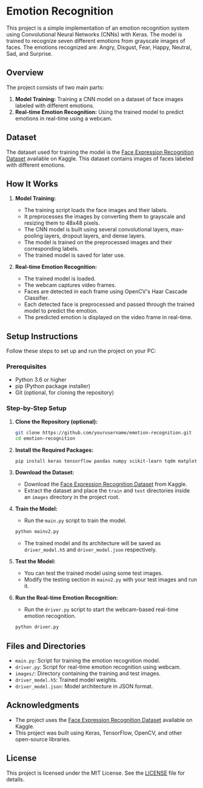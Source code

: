 # Emotion Recognition

This project is a simple implementation of an emotion recognition system using Convolutional Neural Networks (CNNs) with Keras. The model is trained to recognize seven different emotions from grayscale images of faces. The emotions recognized are: Angry, Disgust, Fear, Happy, Neutral, Sad, and Surprise.

## Overview

The project consists of two main parts:
1. **Model Training:** Training a CNN model on a dataset of face images labeled with different emotions.
2. **Real-time Emotion Recognition:** Using the trained model to predict emotions in real-time using a webcam.

## Dataset

The dataset used for training the model is the [Face Expression Recognition Dataset](https://www.kaggle.com/datasets/jonathanoheix/face-expression-recognition-dataset) available on Kaggle. This dataset contains images of faces labeled with different emotions.

## How It Works

1. **Model Training:**
    - The training script loads the face images and their labels.
    - It preprocesses the images by converting them to grayscale and resizing them to 48x48 pixels.
    - The CNN model is built using several convolutional layers, max-pooling layers, dropout layers, and dense layers.
    - The model is trained on the preprocessed images and their corresponding labels.
    - The trained model is saved for later use.

2. **Real-time Emotion Recognition:**
    - The trained model is loaded.
    - The webcam captures video frames.
    - Faces are detected in each frame using OpenCV's Haar Cascade Classifier.
    - Each detected face is preprocessed and passed through the trained model to predict the emotion.
    - The predicted emotion is displayed on the video frame in real-time.

## Setup Instructions

Follow these steps to set up and run the project on your PC:

### Prerequisites

- Python 3.6 or higher
- pip (Python package installer)
- Git (optional, for cloning the repository)

### Step-by-Step Setup

1. **Clone the Repository (optional):**
    ```bash
    git clone https://github.com/yourusername/emotion-recognition.git
    cd emotion-recognition
    ```

2. **Install the Required Packages:**
    ```bash
    pip install keras tensorflow pandas numpy scikit-learn tqdm matplotlib opencv-python
    ```

3. **Download the Dataset:**
    - Download the [Face Expression Recognition Dataset](https://www.kaggle.com/datasets/jonathanoheix/face-expression-recognition-dataset) from Kaggle.
    - Extract the dataset and place the `train` and `test` directories inside an `images` directory in the project root.

4. **Train the Model:**
    - Run the `main.py` script to train the model.
    ```bash
    python mainv2.py
    ```
    - The trained model and its architecture will be saved as `driver_model.h5` and `driver_model.json` respectively.

5. **Test the Model:**
    - You can test the trained model using some test images.
    - Modify the testing section in `mainv2.py` with your test images and run it.

6. **Run the Real-time Emotion Recognition:**
    - Run the `driver.py` script to start the webcam-based real-time emotion recognition.
    ```bash
    python driver.py
    ```

## Files and Directories

- `main.py`: Script for training the emotion recognition model.
- `driver.py`: Script for real-time emotion recognition using webcam.
- `images/`: Directory containing the training and test images.
- `driver_model.h5`: Trained model weights.
- `driver_model.json`: Model architecture in JSON format.

## Acknowledgments

- The project uses the [Face Expression Recognition Dataset](https://www.kaggle.com/datasets/jonathanoheix/face-expression-recognition-dataset) available on Kaggle.
- This project was built using Keras, TensorFlow, OpenCV, and other open-source libraries.

## License

This project is licensed under the MIT License. See the [LICENSE](LICENSE) file for details.

